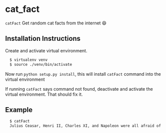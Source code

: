 # cat_fact
`catFact` Get random cat facts from the internet :smile:

## Installation Instructions

Create and activate virtual environment.

```bash
  $ virtualenv venv
  $ source ./venv/bin/activate
```
Now run `python setup.py install`, this will install `catFact` command into the virtual environment

If running `catFact` says command not found, deactivate and activate the virtual environment. That should fix it.

## Example

```bash
  $ catFact
  Julius Ceasar, Henri II, Charles XI, and Napoleon were all afraid of cats.
```
